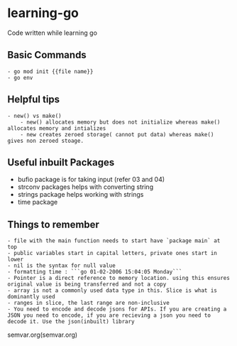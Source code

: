 # learning-go
Code written while learning go


## Basic Commands
    - go mod init {{file name}}
    - go env



## Helpful tips
    - new() vs make()
        - new() allocates memory but does not initialize whereas make() allocates memory and intializes
        - new creates zeroed storage( cannot put data) whereas make() gives non zeroed stoage.


## Useful inbuilt Packages
 - bufio package is for taking input (refer 03 and 04)
 - strconv packages helps with converting string
 - strings package helps working with strings
 - time package



## Things to remember

    - file with the main function needs to start have `package main` at top
    - public variables start in capital letters, private ones start in lower
    - nil is the syntax for null value
    - formatting time : ```go 01-02-2006 15:04:05 Monday```
    - Pointer is a direct reference to memory location. using this ensures original value is being transferred and not a copy
    - array is not a commonly used data type in this. Slice is what is dominantly used
    - ranges in slice, the last range are non-inclusive
    - You need to encode and decode jsons for APIs. If you are creating a JSON you need to encode, if you are recieving a json you need to decode it. Use the json(inbuilt) library



semvar.org(semvar.org)